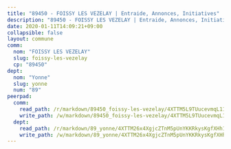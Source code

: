```yaml
---
title: "89450 - FOISSY LES VEZELAY | Entraide, Annonces, Initiatives"
description: "89450 - FOISSY LES VEZELAY | Entraide, Annonces, Initiatives"
date: 2020-01-11T14:09:21+09:00
collapsible: false
layout: commune
comm:
  nom: "FOISSY LES VEZELAY"
  slug: foissy-les-vezelay
  cp: "89450"
dept:
  nom: "Yonne"
  slug: yonne
  num: "89"
peerpad:
  comm:
    read_path: /r/markdown/89450_foissy-les-vezelay/4XTTM5L9TUucevmqL11AniruKv2uLLxkhtvSRJvMwfmQx6oCw
    write_path: /w/markdown/89450_foissy-les-vezelay/4XTTM5L9TUucevmqL11AniruKv2uLLxkhtvSRJvMwfmQx6oCw-K3TgU13njNad4fBfTAUVkQXf3dD17jGx5c8vyTpnmEYLwAtArZ6BGZTGy1gmV4ri3fHZw98MVc5Vw8wwnXd6nnBNcc59sCXmb6656e96uLMF61o5mkzEGhP2v5fqLFUDybsHuge7
  dept:
    read_path: /r/markdown/89_yonne/4XTTM26x4XgjcZTnM5pUnYKKRkysKgfXHh1wiigoPHqn9LDKB
    write_path: /w/markdown/89_yonne/4XTTM26x4XgjcZTnM5pUnYKKRkysKgfXHh1wiigoPHqn9LDKB-K3TgU4xaMVqzoRnPJNyddApuMoWvJyHL35bzooauYvdhG3MLg3ikjpoueq9BDtqVP4hJBQxpPxix2gohzXyST9tZPnEkyXpDMdHiAFpx7EU6e8WgvFk7NPsBQepM8o13bG9dyqq7
---
```


